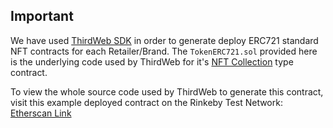 ## Important

We have used [ThirdWeb SDK](https://thirdweb.com/) in order to generate deploy ERC721 standard NFT contracts for each Retailer/Brand. The `TokenERC721.sol` provided here is the underlying code used by ThirdWeb for it's [NFT Collection](https://portal.thirdweb.com/pre-built-contracts/nft-collection) type contract.  

To view the whole source code used by ThirdWeb to generate this contract, visit this example deployed contract on the Rinkeby Test Network: [Etherscan Link](https://rinkeby.etherscan.io/address/0xDe96Cc5c8618D30BD77C91643596e82c404f1Fd8#code)